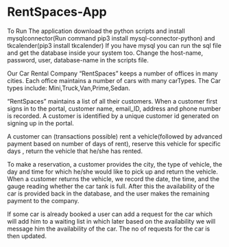 # RentSpaces-App

To Run The application download the python scripts and install mysqlconnector(Run command pip3 install mysql-connector-python) and tkcalender(pip3 install tkcalender)
If you have mysql you can run the sql file and get the database inside your system too. Change the host-name, password, user, database-name in the scripts file.

Our Car Rental Company “RentSpaces” keeps a number of offices in many cities. Each office maintains a number of cars with many carTypes.
The Car types include: Mini,Truck,Van,Prime,Sedan.

“RentSpaces” maintains a list of all their customers. When a customer first signs in to the portal, customer name, email_ID, address and phone number is recorded. A customer is identified by a unique customer id generated on signing up in the portal.

A customer can (transactions possible) rent a vehicle(followed by advanced payment based on number of days of rent), reserve this vehicle for specific days , return the vehicle that he/she has rented.

To make a reservation, a customer provides the city, the type of vehicle, the day and time for which he/she would like to pick up and return the vehicle.
When a customer returns the vehicle, we record the date,  the time, and the gauge reading whether the car tank is full.
After this the availability of the car is provided back in the database, and the user makes the remaining payment to the company.

If some car is already booked a user can add a request for the car which will add him to a waiting list in which later based on the availability we will message him the availability of the car. The no of requests for the car is then updated.
